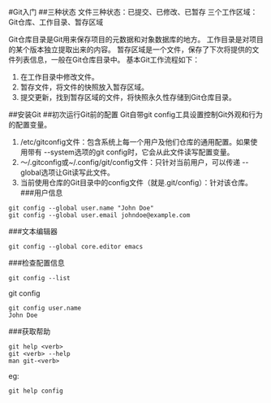 #Git入门
##三种状态
文件三种状态：已提交、已修改、已暂存
三个工作区域：Git仓库、工作目录、暂存区域

Git仓库目录是Git用来保存项目的元数据和对象数据库的地方。
工作目录是对项目的某个版本独立提取出来的内容。
暂存区域是一个文件，保存了下次将提供的文件列表信息，一般在Git仓库目录中。
基本Git工作流程如下：
1. 在工作目录中修改文件。
2. 暂存文件，将文件的快照放入暂存区域。
3. 提交更新，找到暂存区域的文件，将快照永久性存储到Git仓库目录。

##安装Git
##初次运行Git前的配置
Git自带git config工具设置控制Git外观和行为的配置变量。
1. /etc/gitconfig文件：包含系统上每一个用户及他们仓库的通用配置。如果使用带有 --system选项的git config时，它会从此文件读写配置变量。
2. ～/.gitconfig或~/.config/git/config文件：只针对当前用户，可以传递 --global选项让Git读写此文件。
3. 当前使用仓库的Git目录中的config文件（就是.git/config）：针对该仓库。
###用户信息

```
git config --global user.name "John Doe"
git config --global user.email johndoe@example.com
```
###文本编辑器
```
git config --global core.editor emacs
```

###检查配置信息
```
git config --list
```
git config <key>
```
git config user.name
John Doe
```
###获取帮助
```
git help <verb>
git <verb> --help
man git-<verb>
```
eg:
```
git help config
```